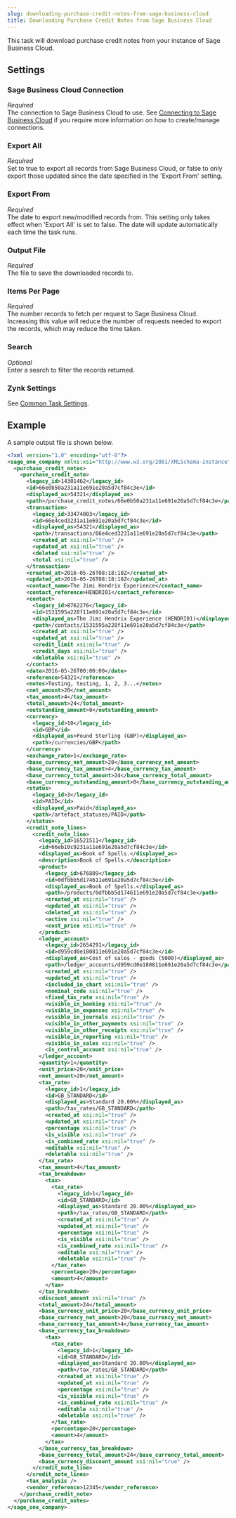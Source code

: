 ```yaml
---
slug: downloading-purchase-credit-notes-from-sage-business-cloud
title: Downloading Purchase Credit Notes from Sage Business Cloud
---
```

This task will download purchase credit notes from your instance of Sage Business Cloud.

## Settings
### Sage Business Cloud Connection
_Required_  
The connection to Sage Business Cloud to use. See [Connecting to Sage Business Cloud](connecting-to-sage-business-cloud) if you require more information on how to create/manage connections.

### Export All
_Required_  
Set to true to export all records from Sage Business Cloud, or false to only export those updated since the date specified in the 'Export From' setting.

### Export From
_Required_  
The date to export new/modified records from. This setting only takes effect when 'Export All' is set to false. The date will update automatically each time the task runs.

### Output File
_Required_  
The file to save the downloaded records to.

### Items Per Page
_Required_  
The number records to fetch per request to Sage Business Cloud. Increasing this value will reduce the number of requests needed to export the records, which may reduce the time taken.

### Search
_Optional_  
Enter a search to filter the records returned.

### Zynk Settings
See [Common Task Settings](common-task-settings).

## Example
A sample output file is shown below.
```xml
<?xml version="1.0" encoding="utf-8"?>
<sage_one_company xmlns:xsi="http://www.w3.org/2001/XMLSchema-instance" xmlns:xsd="http://www.w3.org/2001/XMLSchema">
  <purchase_credit_notes>
    <purchase_credit_note>
      <legacy_id>14301462</legacy_id>
      <id>66e0b50a231a11e691e20a5d7cf84c3e</id>
      <displayed_as>54321</displayed_as>
      <path>/purchase_credit_notes/66e0b50a231a11e691e20a5d7cf84c3e</path>
      <transaction>
        <legacy_id>33474003</legacy_id>
        <id>66e4ced3231a11e691e20a5d7cf84c3e</id>
        <displayed_as>54321</displayed_as>
        <path>/transactions/66e4ced3231a11e691e20a5d7cf84c3e</path>
        <created_at xsi:nil="true" />
        <updated_at xsi:nil="true" />
        <deleted xsi:nil="true" />
        <total xsi:nil="true" />
      </transaction>
      <created_at>2016-05-26T08:18:18Z</created_at>
      <updated_at>2016-05-26T08:18:18Z</updated_at>
      <contact_name>The Jimi Hendrix Experience</contact_name>
      <contact_reference>HENDRI01</contact_reference>
      <contact>
        <legacy_id>8762276</legacy_id>
        <id>1531595a228f11e691e20a5d7cf84c3e</id>
        <displayed_as>The Jimi Hendrix Experience (HENDRI01)</displayed_as>
        <path>/contacts/1531595a228f11e691e20a5d7cf84c3e</path>
        <created_at xsi:nil="true" />
        <updated_at xsi:nil="true" />
        <credit_limit xsi:nil="true" />
        <credit_days xsi:nil="true" />
        <deletable xsi:nil="true" />
      </contact>
      <date>2016-05-26T00:00:00</date>
      <reference>54321</reference>
      <notes>Testing, testing, 1, 2, 3...</notes>
      <net_amount>20</net_amount>
      <tax_amount>4</tax_amount>
      <total_amount>24</total_amount>
      <outstanding_amount>0</outstanding_amount>
      <currency>
        <legacy_id>10</legacy_id>
        <id>GBP</id>
        <displayed_as>Pound Sterling (GBP)</displayed_as>
        <path>/currencies/GBP</path>
      </currency>
      <exchange_rate>1</exchange_rate>
      <base_currency_net_amount>20</base_currency_net_amount>
      <base_currency_tax_amount>4</base_currency_tax_amount>
      <base_currency_total_amount>24</base_currency_total_amount>
      <base_currency_outstanding_amount>0</base_currency_outstanding_amount>
      <status>
        <legacy_id>3</legacy_id>
        <id>PAID</id>
        <displayed_as>Paid</displayed_as>
        <path>/artefact_statuses/PAID</path>
      </status>
      <credit_note_lines>
        <credit_note_line>
          <legacy_id>16521511</legacy_id>
          <id>66eb10c9231a11e691e20a5d7cf84c3e</id>
          <displayed_as>Book of Spells.</displayed_as>
          <description>Book of Spells.</description>
          <product>
            <legacy_id>676809</legacy_id>
            <id>0dfbbb5d174611e691e20a5d7cf84c3e</id>
            <displayed_as>Book of Spells.</displayed_as>
            <path>/products/0dfbbb5d174611e691e20a5d7cf84c3e</path>
            <created_at xsi:nil="true" />
            <updated_at xsi:nil="true" />
            <deleted_at xsi:nil="true" />
            <active xsi:nil="true" />
            <cost_price xsi:nil="true" />
          </product>
          <ledger_account>
            <legacy_id>2654291</legacy_id>
            <id>d959cd0e180811e691e20a5d7cf84c3e</id>
            <displayed_as>Cost of sales - goods (5000)</displayed_as>
            <path>/ledger_accounts/d959cd0e180811e691e20a5d7cf84c3e</path>
            <created_at xsi:nil="true" />
            <updated_at xsi:nil="true" />
            <included_in_chart xsi:nil="true" />
            <nominal_code xsi:nil="true" />
            <fixed_tax_rate xsi:nil="true" />
            <visible_in_banking xsi:nil="true" />
            <visible_in_expenses xsi:nil="true" />
            <visible_in_journals xsi:nil="true" />
            <visible_in_other_payments xsi:nil="true" />
            <visible_in_other_receipts xsi:nil="true" />
            <visible_in_reporting xsi:nil="true" />
            <visible_in_sales xsi:nil="true" />
            <is_control_account xsi:nil="true" />
          </ledger_account>
          <quantity>1</quantity>
          <unit_price>20</unit_price>
          <net_amount>20</net_amount>
          <tax_rate>
            <legacy_id>1</legacy_id>
            <id>GB_STANDARD</id>
            <displayed_as>Standard 20.00%</displayed_as>
            <path>/tax_rates/GB_STANDARD</path>
            <created_at xsi:nil="true" />
            <updated_at xsi:nil="true" />
            <percentage xsi:nil="true" />
            <is_visible xsi:nil="true" />
            <is_combined_rate xsi:nil="true" />
            <editable xsi:nil="true" />
            <deletable xsi:nil="true" />
          </tax_rate>
          <tax_amount>4</tax_amount>
          <tax_breakdown>
            <tax>
              <tax_rate>
                <legacy_id>1</legacy_id>
                <id>GB_STANDARD</id>
                <displayed_as>Standard 20.00%</displayed_as>
                <path>/tax_rates/GB_STANDARD</path>
                <created_at xsi:nil="true" />
                <updated_at xsi:nil="true" />
                <percentage xsi:nil="true" />
                <is_visible xsi:nil="true" />
                <is_combined_rate xsi:nil="true" />
                <editable xsi:nil="true" />
                <deletable xsi:nil="true" />
              </tax_rate>
              <percentage>20</percentage>
              <amount>4</amount>
            </tax>
          </tax_breakdown>
          <discount_amount xsi:nil="true" />
          <total_amount>24</total_amount>
          <base_currency_unit_price>20</base_currency_unit_price>
          <base_currency_net_amount>20</base_currency_net_amount>
          <base_currency_tax_amount>4</base_currency_tax_amount>
          <base_currency_tax_breakdown>
            <tax>
              <tax_rate>
                <legacy_id>1</legacy_id>
                <id>GB_STANDARD</id>
                <displayed_as>Standard 20.00%</displayed_as>
                <path>/tax_rates/GB_STANDARD</path>
                <created_at xsi:nil="true" />
                <updated_at xsi:nil="true" />
                <percentage xsi:nil="true" />
                <is_visible xsi:nil="true" />
                <is_combined_rate xsi:nil="true" />
                <editable xsi:nil="true" />
                <deletable xsi:nil="true" />
              </tax_rate>
              <percentage>20</percentage>
              <amount>4</amount>
            </tax>
          </base_currency_tax_breakdown>
          <base_currency_total_amount>24</base_currency_total_amount>
          <base_currency_discount_amount xsi:nil="true" />
        </credit_note_line>
      </credit_note_lines>
      <tax_analysis />
      <vendor_reference>12345</vendor_reference>
    </purchase_credit_note>
  </purchase_credit_notes>
</sage_one_company>
```